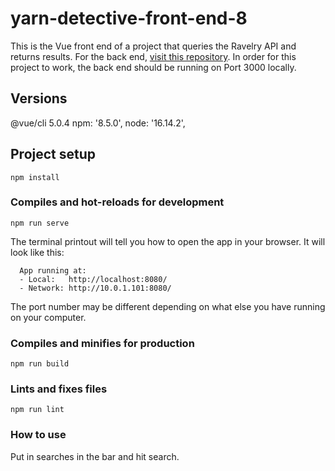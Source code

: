 # yarn-detective-front-end-8

This is the Vue front end of a project that queries the Ravelry API and returns results. For the back end, [visit this repository](https://github.com/graceolivia/yarnDetective8BackEnd). In order for this project to work, the back end should be running on Port 3000 locally.

## Versions

@vue/cli 5.0.4
npm: '8.5.0',
node: '16.14.2',

## Project setup
```
npm install
```

### Compiles and hot-reloads for development
```
npm run serve
```

The terminal printout will tell you how to open the app in your browser. It will look like this:
```
  App running at:
  - Local:   http://localhost:8080/
  - Network: http://10.0.1.101:8080/
```
The port number may be different depending on what else you have running on your computer.


### Compiles and minifies for production
```
npm run build
```

### Lints and fixes files
```
npm run lint
```

### How to use

Put in searches in the bar and hit search.
